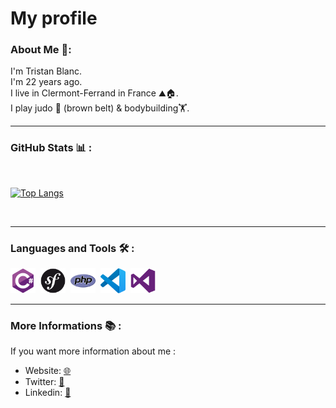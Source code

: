 

# My profile #

### About Me  :wave::

I'm Tristan Blanc.\
I'm 22 years ago.\
I live in Clermont-Ferrand in France ⛰️🏠.\
I play judo 🥋 (brown belt) & bodybuilding🏋️.

---
### GitHub Stats 📊 :
<Br>
  
[![Top Langs](https://github-readme-stats.vercel.app/api/top-langs/?username=tristanblc&layout=compact)](https://github.com/anuraghazra/github-readme-stats)

 
<Br>

---
###  Languages and Tools :hammer_and_wrench: :
<div>
  <img src="https://github.com/devicons/devicon/blob/master/icons/csharp/csharp-original.svg" title="C#" alt="C#" width="40" height="40"/>&nbsp;
  <img src="https://github.com/devicons/devicon/blob/master/icons/symfony/symfony-original.svg" title="Symfony" alt="Symfony" width="40" height="40"/>&nbsp;
  <img src="https://github.com/devicons/devicon/blob/master/icons/php/php-original.svg" title="PHP"  alt="PHP" width="40" height="40"/>&nbsp;
  <img src="https://github.com/devicons/devicon/blob/master/icons/vscode/vscode-original.svg" title="PHP"  alt="PHP" width="40" height="40"/>&nbsp;
  <img src="https://github.com/devicons/devicon/blob/master/icons/visualstudio/visualstudio-plain.svg" width="40" height="40"/>&nbsp;
</div>

---

### More Informations 📚 :
If you want more information about me :
 * Website: [🌐](https://tristanblc.github.io/)
 * Twitter: [🦚](https://twitter.com/tristanblc_)
 * Linkedin: [🚀](https://www.linkedin.com/in/tristanblanc/)
